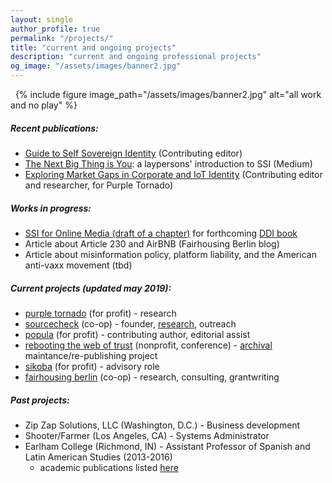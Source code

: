 ```yaml
---
layout: single
author_profile: true
permalink: "/projects/"
title: "current and ongoing projects"
description: "current and ongoing professional projects"
og_image: "/assets/images/banner2.jpg"
---
```


&nbsp;
{% include figure image_path="/assets/images/banner2.jpg" alt="all work and no play" %}

##### Recent publications:

- [Guide to Self Sovereign Identity](https://www.amazon.com/Comprehensive-Guide-Self-Sovereign-Identity-ebook/dp/B07Q3TXLDP) (Contributing editor)
- [The Next Big Thing is You](https://medium.com/@by_caballero/the-next-big-thing-is-you-cc78547e5d78): a laypersons' introduction to SSI (Medium)
- [Exploring Market Gaps in Corporate and IoT Identity](https://app.convertkit.com/landing_pages/457406) (Contributing editor and researcher, for Purple Tornado)

##### Works in progress:

- [SSI for Online Media (draft of a chapter)](https://bumblefudge.github.io/assets/static/publishing_chapter_sovrin_book_(graphics_tbd).pdf) for forthcoming [DDI book](https://identitybook.info/)
- Article about Article 230 and AirBNB (Fairhousing Berlin blog)
- Article about misinformation policy, platform liability, and the American anti-vaxx movement (tbd)

##### Current projects (updated may 2019): 

- [purple tornado](http://thepurpletornado.com) (for profit) - research
- [sourcecheck](https://sourcecheck.org/) (co-op) - founder, [research](https://twitter.com/sourcecheckorg/), outreach
- [popula](http://popula.com) (for profit) - contributing author, editorial assist
- [rebooting the web of trust](https://www.weboftrust.info/) (nonprofit, conference) - [archival](http://github.com/WebOfTrustInfo/) maintance/re-publishing project
- [sikoba](http://www.sikoba.com/www/index.html#content4-1j) (for profit) - advisory role
- [fairhousing berlin](http://www.fairhousing-berlin.de/) (co-op) - research, consulting, grantwriting

##### Past projects:

- Zip Zap Solutions, LLC (Washington, D.C.) - Business development
- Shooter/Farmer (Los Angeles, CA) - Systems Administrator
- Earlham College (Richmond, IN) - Assistant Professor of Spanish and Latin American Studies (2013-2016) 
  - academic publications listed [here](https://independentresearcher.academia.edu/JuanCaballero)